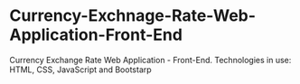 # Currency-Exchnage-Rate-Web-Application-Front-End
Currency Exchange Rate Web Application - Front-End. Technologies in use: HTML, CSS, JavaScript and Bootstarp
